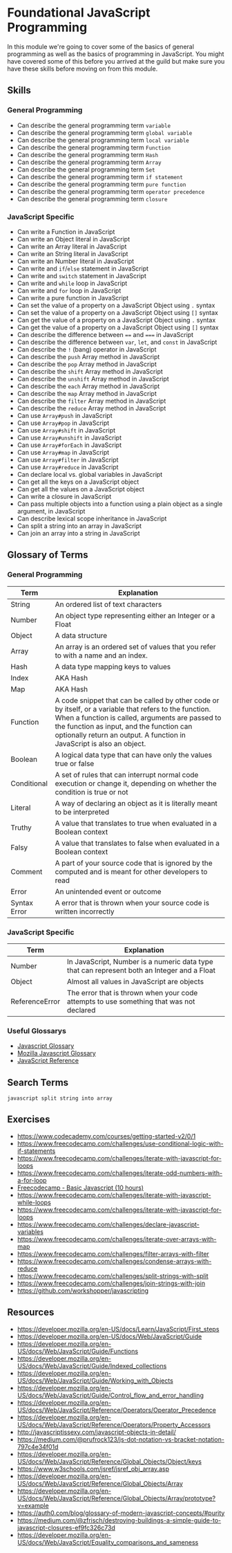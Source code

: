 # Foundational JavaScript Programming

In this module we're going to cover some of the basics of general programming
as well as the basics of programming in JavaScript. You might have covered some
of this before you arrived at the guild but make sure you have these skills
before moving on from this module.

## Skills

### General Programming

- Can describe the general programming term `variable`
- Can describe the general programming term `global variable`
- Can describe the general programming term `local variable`
- Can describe the general programming term `Function`
- Can describe the general programming term `Hash`
- Can describe the general programming term `Array`
- Can describe the general programming term `Set`
- Can describe the general programming term `if statement`
- Can describe the general programming term `pure function`
- Can describe the general programming term `operator precedence`
- Can describe the general programming term `closure`

### JavaScript Specific

- Can write a Function in JavaScript
- Can write an Object literal in JavaScript
- Can write an Array literal in JavaScript
- Can write an String literal in JavaScript
- Can write an Number literal in JavaScript
- Can write and `if`/`else` statement in JavaScript
- Can write and `switch` statement in JavaScript
- Can write and `while` loop in JavaScript
- Can write and `for` loop in JavaScript
- Can write a pure function in JavaScript
- Can set the value of a property on a JavaScript Object using `.` syntax
- Can set the value of a property on a JavaScript Object using `[]` syntax
- Can get the value of a property on a JavaScript Object using `.` syntax
- Can get the value of a property on a JavaScript Object using `[]` syntax
- Can describe the difference between `==` and `===` in JavaScript
- Can describe the difference between `var`, `let`, and `const` in JavaScript
- Can describe the `!` (bang) operator in JavaScript
- Can describe the `push` Array method in JavaScript
- Can describe the `pop` Array method in JavaScript
- Can describe the `shift` Array method in JavaScript
- Can describe the `unshift` Array method in JavaScript
- Can describe the `each` Array method in JavaScript
- Can describe the `map` Array method in JavaScript
- Can describe the `filter` Array method in JavaScript
- Can describe the `reduce` Array method in JavaScript
- Can use `Array#push` in JavaScript
- Can use `Array#pop` in JavaScript
- Can use `Array#shift` in JavaScript
- Can use `Array#unshift` in JavaScript
- Can use `Array#forEach` in JavaScript
- Can use `Array#map` in JavaScript
- Can use `Array#filter` in JavaScript
- Can use `Array#reduce` in JavaScript
- Can declare local vs. global variables in JavaScript
- Can get all the keys on a JavaScript object
- Can get all the values on a JavaScript object
- Can write a closure in JavaScript
- Can pass multiple objects into a function using a plain object as a single argument, in JavaScript
- Can describe lexical scope inheritance in JavaScript
- Can split a string into an array in JavaScript
- Can join an array into a string in JavaScript


## Glossary of Terms

### General Programming

| Term         | Explanation |
| ------------ | ----------- |
| String       | An ordered list of text characters |
| Number       | An object type representing either an Integer or a Float |
| Object       | A data structure |
| Array        | An array is an ordered set of values that you refer to with a name and an index. |
| Hash         | A data type mapping keys to values |
| Index        | AKA Hash |
| Map          | AKA Hash |
| Function     | A code snippet that can be called by other code or by itself, or a variable that refers to the function. When a function is called, arguments are passed to the function as input, and the function can optionally return an output. A function in JavaScript is also an object. |
| Boolean      | A logical data type that can have only the values true or false |
| Conditional  | A set of rules that can interrupt normal code execution or change it, depending on whether the condition is true or not |
| Literal      | A way of declaring an object as it is literally meant to be interpreted |
| Truthy       | A value that translates to true when evaluated in a Boolean context |
| Falsy        | A value that translates to false when evaluated in a Boolean context |
| Comment      | A part of your source code that is ignored by the computed and is meant for other developers to read |
| Error        | An unintended event or outcome |
| Syntax Error | A error that is thrown when your source code is written incorrectly |

### JavaScript Specific

| Term           | Explanation |
| -------------- | ----------- |
| Number         | In JavaScript, Number is a numeric data type that can represent both an Integer and a Float |
| Object         | Almost all values in JavaScript are objects |
| ReferenceError | The error that is thrown when your code attempts to use something that was not declared |

### Useful Glossarys

- [Javascript Glossary](https://www.codecademy.com/articles/glossary-javascript)
- [Mozilla Javascript Glossary](https://developer.mozilla.org/en-US/docs/Glossary)
- [JavaScript Reference](https://developer.mozilla.org/en-US/docs/Web/JavaScript/Reference)

## Search Terms

```
javascript split string into array
```

## Exercises

- https://www.codecademy.com/courses/getting-started-v2/0/1
- https://www.freecodecamp.com/challenges/use-conditional-logic-with-if-statements
- https://www.freecodecamp.com/challenges/iterate-with-javascript-for-loops
- https://www.freecodecamp.com/challenges/iterate-odd-numbers-with-a-for-loop
- [Freecodecamp - Basic Javascript (10 hours)](https://www.freecodecamp.com/map)
- https://www.freecodecamp.com/challenges/iterate-with-javascript-while-loops
- https://www.freecodecamp.com/challenges/iterate-with-javascript-for-loops
- https://www.freecodecamp.com/challenges/declare-javascript-variables
- https://www.freecodecamp.com/challenges/iterate-over-arrays-with-map
- https://www.freecodecamp.com/challenges/filter-arrays-with-filter
- https://www.freecodecamp.com/challenges/condense-arrays-with-reduce
- https://www.freecodecamp.com/challenges/split-strings-with-split
- https://www.freecodecamp.com/challenges/join-strings-with-join
- https://github.com/workshopper/javascripting



## Resources

- https://developer.mozilla.org/en-US/docs/Learn/JavaScript/First_steps
- https://developer.mozilla.org/en-US/docs/Web/JavaScript/Guide
- https://developer.mozilla.org/en-US/docs/Web/JavaScript/Guide/Functions
- https://developer.mozilla.org/en-US/docs/Web/JavaScript/Guide/Indexed_collections
- https://developer.mozilla.org/en-US/docs/Web/JavaScript/Guide/Working_with_Objects
- https://developer.mozilla.org/en-US/docs/Web/JavaScript/Guide/Control_flow_and_error_handling
- https://developer.mozilla.org/en-US/docs/Web/JavaScript/Reference/Operators/Operator_Precedence
- https://developer.mozilla.org/en-US/docs/Web/JavaScript/Reference/Operators/Property_Accessors
- http://javascriptissexy.com/javascript-objects-in-detail/
- https://medium.com/@prufrock123/js-dot-notation-vs-bracket-notation-797c4e34f01d
- https://developer.mozilla.org/en-US/docs/Web/JavaScript/Reference/Global_Objects/Object/keys
- https://www.w3schools.com/jsref/jsref_obj_array.asp
- https://developer.mozilla.org/en-US/docs/Web/JavaScript/Reference/Global_Objects/Array
- https://developer.mozilla.org/en-US/docs/Web/JavaScript/Reference/Global_Objects/Array/prototype?v=example
- https://auth0.com/blog/glossary-of-modern-javascript-concepts/#purity
- https://medium.com/@zfrisch/destroying-buildings-a-simple-guide-to-javascript-closures-ef9fc326c73d
- https://developer.mozilla.org/en-US/docs/Web/JavaScript/Equality_comparisons_and_sameness
